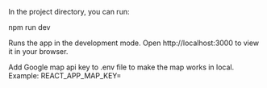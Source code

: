 In the project directory, you can run:

npm run dev

Runs the app in the development mode.
Open http://localhost:3000 to view it in your browser.

Add Google map api key to .env file to make the map works in local. Example: REACT_APP_MAP_KEY=
